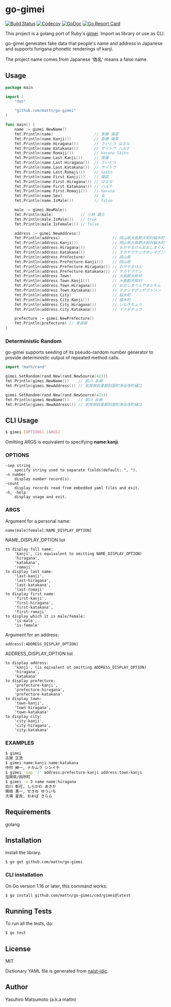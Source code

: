 # go-gimei

[![Build Status](https://github.com/mattn/go-gimei/workflows/test/badge.svg?branch=master)](https://github.com/mattn/go-gimei/actions?query=workflow%3Atest)
[![Codecov](https://codecov.io/gh/mattn/go-gimei/branch/master/graph/badge.svg)](https://codecov.io/gh/mattn/go-gimei)
[![GoDoc](https://godoc.org/github.com/mattn/go-gimei?status.svg)](http://godoc.org/github.com/mattn/go-gimei)
[![Go Report Card](https://goreportcard.com/badge/github.com/mattn/go-gimei)](https://goreportcard.com/report/github.com/mattn/go-gimei)

This project is a golang port of Ruby's [gimei](https://github.com/willnet/gimei).  Import
as library or use as CLI.

go-gimei generates fake data that people's name and address in Japanese and supports
furigana phonetic renderings of kanji.

The project name comes from Japanese '偽名' means a false name. 

## Usage

```go
package main

import (
	"fmt"

	"github.com/mattn/go-gimei"
)

func main() {
	name := gimei.NewName()
	fmt.Println(name)                  // 斎藤 陽菜
	fmt.Println(name.Kanji())          // 斎藤 陽菜
	fmt.Println(name.Hiragana())       // さいとう はるな
	fmt.Println(name.Katakana())       // サイトウ ハルナ
	fmt.Println(name.Romaji())         // Haruna Saito
	fmt.Println(name.Last.Kanji())     // 斎藤
	fmt.Println(name.Last.Hiragana())  // さいとう
	fmt.Println(name.Last.Katakana())  // サイトウ
	fmt.Println(name.Last.Romaji())    // Saito
	fmt.Println(name.First.Kanji())    // 陽菜
	fmt.Println(name.First.Hiragana()) // はるな
	fmt.Println(name.First.Katakana()) // ハルナ
	fmt.Println(name.First.Romaji())   // Haruna
	fmt.Println(name.Sex)              // 女
	fmt.Println(name.IsMale())         // false

	male := gimei.NewMale()
	fmt.Println(male)            // 小林 顕士
	fmt.Println(male.IsMale())   // true
	fmt.Println(male.IsFemale()) // false

	address := gimei.NewAddress()
	fmt.Println(address)                       // 岡山県大島郡大和村稲木町
	fmt.Println(address.Kanji())               // 岡山県大島郡大和村稲木町
	fmt.Println(address.Hiragana())            // おかやまけんおおしまぐんやまとそんいなぎちょう
	fmt.Println(address.Katakana())            // オカヤマケンオオシマグンヤマトソンイナギチョウ
	fmt.Println(address.Prefecture)            // 岡山県
	fmt.Println(address.Prefecture.Kanji())    // 岡山県
	fmt.Println(address.Prefecture.Hiragana()) // おかやまけん
	fmt.Println(address.Prefecture.Katakana()) // オカヤマケン
	fmt.Println(address.Town)                  // 大島郡大和村
	fmt.Println(address.Town.Kanji())          // 大島郡大和村
	fmt.Println(address.Town.Hiragana())       // おおしまぐんやまとそん
	fmt.Println(address.Town.Katakana())       // オオシマグンヤマトソン
	fmt.Println(address.City)                  // 稲木町
	fmt.Println(address.City.Kanji())          // 稲木町
	fmt.Println(address.City.Hiragana())       // いなぎちょう
	fmt.Println(address.City.Katakana())       // イナギチョウ

	prefecture := gimei.NewPrefecture()
	fmt.Println(prefecture) // 青森県
}
```

### Deterministic Random

go-gimei supports seeding of its pseudo-random number generator to provide
deterministic output of repeated method calls.

```go
import "math/rand"

gimei.SetRandom(rand.New(rand.NewSource(42)))
fmt.Println(gimei.NewName())    // 前川 永麻
fmt.Println(gimei.NewAddress()) // 佐賀県斜里郡斜里町浄法寺町樋口

gimei.SetRandom(rand.New(rand.NewSource(42)))
fmt.Println(gimei.NewName())    // 前川 永麻
fmt.Println(gimei.NewAddress()) // 佐賀県斜里郡斜里町浄法寺町樋口

```

## CLI Usage

```bash
$ gimei [OPTIONS] [ARGS]
```

Omitting ARGS is equivalent to specifying **name:kanji**.

### OPTIONS

```
-sep string
    specify string used to separate fields(default: ", ").
-n number
    display number record(s).
-count
    display records read from embedded yaml files and exit.
-h, -help
    display usage and exit.
```

### ARGS

Argument for a personal name:

```
name|male|female[:NAME_DISPLAY_OPTION]
```

NAME_DISPLAY_OPTION list
```
to display full name:
    'kanji', (is equivalent to omitting NAME_DISPLAY_OPTION)
    'hiragana',
    'katakana',
    'romaji'
to display last name:
    'last-kanji',
    'last-hiragana',
    'last-katakana',
    'last-romaji'
to display first name:
    'first-kanji',
    'first-hiragana',
    'first-katakana',
    'first-romaji'
to display which it is male/female:
    'is-male',
    'is-female'
```

Argument for an address:

```
address[:ADDRESS_DISPLAY_OPTION]
```

ADDRESS_DISPLAY_OPTION list
```
to display address:
    'kanji', (is eqivalent ot omitting ADDRESS_DISPLAY_OPTION)
    'hiragana',
    'katakana'
to display prefecture:
    'prefecture-kanji',
    'prefecture-hiragana',
    'prefecture-katakana'
to display town:
    'town-kanji',
    'town-hiragana',
    'town-katakana'
to display city:
    'city-kanji',
    'city-hiragana',
    'city-katakana'
```

### EXAMPLES

```bash
$ gimei
古賀 正浩
$ gimei name:kanji name:katakana
中村 紳一, ナカムラ シンイチ
$ gimei -sep '/' address:prefecture-kanji address:town-kanji
滋賀県/田所町
$ gimei -n 3 name name:hiragana
白川 彰花, しらかわ あきか
関根 勇一, せきね ゆういち
大場 星良, おおば きらら
```

## Requirements

golang

## Installation

Install the library.
```
$ go get github.com/mattn/go-gimei
```

### CLI installation

On Go version 1.16 or later, this command works:

```bash
$ go install github.com/mattn/go-gimei/cmd/gimei@latest
```

## Running Tests

To run all the tests, do:

```bash
$ go test
```

## License

MIT

Dictionary YAML file is generated from [naist-jdic](https://ja.osdn.net/projects/naist-jdic/).

## Author

Yasuhiro Matsumoto (a.k.a mattn)
